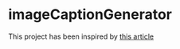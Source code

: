 # imageCaptionGenerator

This project has been inspired by [this article](https://data-flair.training/blogs/python-based-project-image-caption-generator-cnn/)
